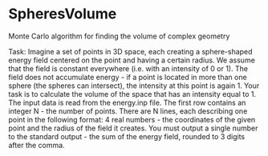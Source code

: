 # SpheresVolume
Monte Carlo algorithm for finding the volume of complex geometry

Task:
Imagine a set of points in 3D space, each creating a sphere-shaped energy field centered on the point and having a certain radius.
We assume that the field is constant everywhere (i.e. with an intensity of 0 or 1). The field does not accumulate energy -
if a point is located in more than one sphere (the spheres can intersect), the intensity at this point is again 1.
Your task is to calculate the volume of the space that has an intensity equal to 1.
The input data is read from the energy.inp file. The first row contains an integer N - the number of points.
There are N lines, each describing one point in the following format:
4 real numbers - the coordinates of the given point and the radius of the field it creates.
You must output a single number to the standard output - the sum of the energy field, rounded to 3 digits after the comma.

